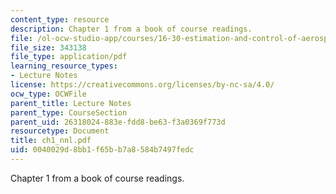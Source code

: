 ```yaml
---
content_type: resource
description: Chapter 1 from a book of course readings.
file: /ol-ocw-studio-app/courses/16-30-estimation-and-control-of-aerospace-systems-spring-2004/0040029d8bb1f65bb7a8584b7497fedc_ch1_nnl.pdf
file_size: 343138
file_type: application/pdf
learning_resource_types:
- Lecture Notes
license: https://creativecommons.org/licenses/by-nc-sa/4.0/
ocw_type: OCWFile
parent_title: Lecture Notes
parent_type: CourseSection
parent_uid: 26318024-883e-fdd8-be63-f3a0369f773d
resourcetype: Document
title: ch1_nnl.pdf
uid: 0040029d-8bb1-f65b-b7a8-584b7497fedc
---
```

Chapter 1 from a book of course readings.